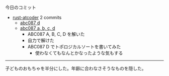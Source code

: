 今日のコミット

- [rust-atcoder](https://github.com/bouzuya/rust-atcoder) 2 commits
  - [abc087 d](https://github.com/bouzuya/rust-atcoder/commit/6d966a571434f5fea5159f908bdba54eb860ba51)
  - [abc087 a, b, c, d](https://github.com/bouzuya/rust-atcoder/commit/13216a982ca2168919f0371b2533fe3bcb92078a)
    - ABC087 A, B, C, D を解いた
    - 自力で解けた
    - ABC087 D でトポロジカルソートを書いてみた
      - 使わなくてもなんとかなったような気もする

---

子どものおもちゃを半分にした。年齢に合わなさそうなものを隠した。
